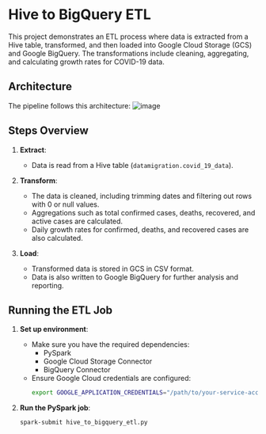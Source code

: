 # Hive to BigQuery ETL

This project demonstrates an ETL process where data is extracted from a Hive table, transformed, and then loaded into Google Cloud Storage (GCS) and Google BigQuery. The transformations include cleaning, aggregating, and calculating growth rates for COVID-19 data.

## Architecture

The pipeline follows this architecture:
![image](https://github.com/user-attachments/assets/26a6a3a0-45c2-41ec-8a84-a871be8b10d1)


## Steps Overview

1. **Extract**:
   - Data is read from a Hive table (`datamigration.covid_19_data`).

2. **Transform**:
   - The data is cleaned, including trimming dates and filtering out rows with 0 or null values.
   - Aggregations such as total confirmed cases, deaths, recovered, and active cases are calculated.
   - Daily growth rates for confirmed, deaths, and recovered cases are also calculated.

3. **Load**:
   - Transformed data is stored in GCS in CSV format.
   - Data is also written to Google BigQuery for further analysis and reporting.

## Running the ETL Job

1. **Set up environment**:
   - Make sure you have the required dependencies:
     - PySpark
     - Google Cloud Storage Connector
     - BigQuery Connector
   - Ensure Google Cloud credentials are configured:
     ```bash
     export GOOGLE_APPLICATION_CREDENTIALS="/path/to/your-service-account-key.json"
     ```

2. **Run the PySpark job**:
   ```bash
   spark-submit hive_to_bigquery_etl.py
